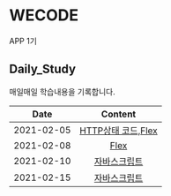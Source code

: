# WECODE
APP 1기


## Daily_Study 

매일매일 학습내용을 기록합니다.

   Date | Content 
  ---|:---:
   2021-02-05 | [HTTP상태 코드,Flex](https://github.com/jokerKwu/WECODE/blob/main/week1/%5Bstudy01%5D%20HTTP%EC%83%81%ED%83%9C%20%EC%BD%94%EB%93%9C%2C%20Flex.md)
   2021-02-08 | [ Flex ](https://github.com/jokerKwu/WECODE/blob/main/week1/%5Bstudy02%5D%20Flex.md)
   2021-02-10 | [ 자바스크립트 ](https://github.com/jokerKwu/WECODE/blob/main/week2/%5Bstudy03%5D%20%EC%9E%90%EB%B0%94%EC%8A%A4%ED%81%AC%EB%A6%BD%ED%8A%B8.md)
   2021-02-15 | [ 자바스크립트 ](https://github.com/jokerKwu/WECODE/blob/main/week3/%5Bstudy04%5D%20%EC%9E%90%EB%B0%94%EC%8A%A4%ED%81%AC%EB%A6%BD%ED%8A%B8.md)
   
